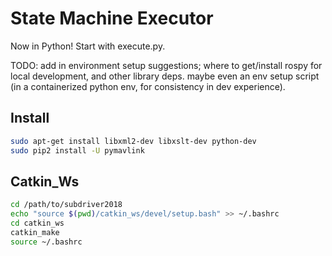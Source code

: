 # State Machine Executor

Now in Python! Start with execute.py.

TODO: add in environment setup suggestions; where to get/install rospy for local development, and other library deps. maybe even an env setup script (in a containerized python env, for consistency in dev experience).

## Install
```bash
sudo apt-get install libxml2-dev libxslt-dev python-dev
sudo pip2 install -U pymavlink
```

## Catkin_Ws
```bash
cd /path/to/subdriver2018
echo "source $(pwd)/catkin_ws/devel/setup.bash" >> ~/.bashrc
cd catkin_ws
catkin_make
source ~/.bashrc
```
